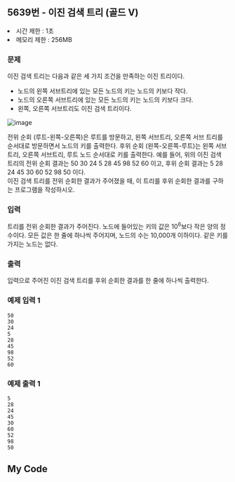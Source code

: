 ## 5639번 - 이진 검색 트리 (골드 V)

<li>시간 제한 : 1초</li>
<li>메모리 제한 : 256MB</li>

### 문제
이진 검색 트리는 다음과 같은 세 가지 조건을 만족하는 이진 트리이다.

* 노드의 왼쪽 서브트리에 있는 모든 노드의 키는 노드의 키보다 작다.
* 노드의 오른쪽 서브트리에 있는 모든 노드의 키는 노드의 키보다 크다.
* 왼쪽, 오른쪽 서브트리도 이진 검색 트리이다.

![image](https://user-images.githubusercontent.com/82569171/227779084-cd68b337-983f-41c0-91a8-fda77b4683e1.png)
<br>

전위 순회 (루트-왼쪽-오른쪽)은 루트를 방문하고, 왼쪽 서브트리, 오른쪽 서브 트리를 순서대로 방문하면서 노드의 키를 출력한다. 후위 순회 (왼쪽-오른쪽-루트)는 왼쪽 서브트리, 오른쪽 서브트리, 루트 노드 순서대로 키를 출력한다. 예를 들어, 위의 이진 검색 트리의 전위 순회 결과는 50 30 24 5 28 45 98 52 60 이고, 후위 순회 결과는 5 28 24 45 30 60 52 98 50 이다.<br>
이진 검색 트리를 전위 순회한 결과가 주어졌을 때, 이 트리를 후위 순회한 결과를 구하는 프로그램을 작성하시오.<br>

### 입력
트리를 전위 순회한 결과가 주어진다. 노드에 들어있는 키의 값은 10<sup>6</sup>보다 작은 양의 정수이다. 모든 값은 한 줄에 하나씩 주어지며, 노드의 수는 10,000개 이하이다. 같은 키를 가지는 노드는 없다.<br>

### 출력
입력으로 주어진 이진 검색 트리를 후위 순회한 결과를 한 줄에 하나씩 출력한다.<br>

### 예제 입력 1
```
50
30
24
5
28
45
98
52
60
```
### 예제 출력 1
```
5
28
24
45
30
60
52
98
50
```

## My Code
```
```
